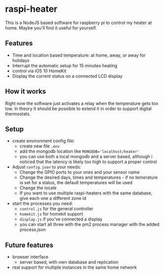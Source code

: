 # raspi-heater

This is a NodeJS based software for raspberry pi to control my heater at home. Maybe you'll find it useful for yourself.

## Features

- Time and location based temperature: at home, away, or away for holidays
- Interrupt the automatic setup for 15 minutes heating
- control via iOS 10 HomeKit
- Display the current status on a connected LCD display

## How it works
Right now the software just activates a relay when the temperature gets too low. In theory it should be possible to extend it in order to support digital thermostats.

## Setup
- create environment config file: 
    - create new file `.env`
    - add the mongodb location like `MONGODB='localhost/heater'`
    - you can use both a local mongodb and a server based, although i noticed that the latency is likely too high to support a proper control
- Adjust `config.json` to your needs: 
    - Change the GPIO ports to your ones and your sensor name
    - Change the desired days, times and temperatures - if no temerature is set for a status, the default temperatures will be used
    - Change the locale
    - If you want to use multiple raspi-heaters with the same database, give each one a different zone id
- start the processes you need:
    - `control.js` for the general controller
    - `homekit.js` for homekit support
    - `display.js` if you've connected a display
    - you can start all three with the pm2 process manager with the added process.json

## Future features
- browser interface
    - server based, with own database and replication
- real support for multiple instances in the same home network